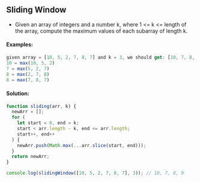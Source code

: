 ## Sliding Window

- Given an array of integers and a number k, where 1 <= k <= length of the array, compute the maximum values of each subarray of length k.

#### Examples:
```js
given array = [10, 5, 2, 7, 8, 7] and k = 3, we should get: [10, 7, 8, 8], since:
10 = max(10, 5, 2)
7 = max(5, 2, 7)
8 = max(2, 7, 8)
8 = max(7, 8, 7)
```
#### Solution:
```js
function sliding(arr, k) {
  newArr = [];
  for (
    let start = 0, end = k;
    start < arr.length - k, end <= arr.length;
    start++, end++
  ) {
    newArr.push(Math.max(...arr.slice(start, end)));
  }
  return newArr;
}

console.log(slidingWindow([10, 5, 2, 7, 8, 7], 3)); // 10, 7, 8, 9
```